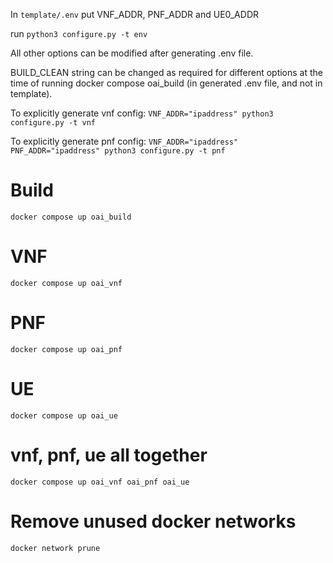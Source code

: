 <!-- cd ci-scripts/yaml_files/5g_rfsimulator_pnf-vnf_split/ -->

In `template/.env` put VNF_ADDR, PNF_ADDR and UE0_ADDR

run `python3 configure.py -t env`

All other options can be modified after generating .env file.

BUILD_CLEAN string can be changed as required for different options at the time
of running docker compose oai_build (in generated .env file, and not in template).

To explicitly generate vnf config:
`VNF_ADDR="ipaddress" python3 configure.py -t vnf`

To explicitly generate pnf config:
`VNF_ADDR="ipaddress" PNF_ADDR="ipaddress" python3 configure.py -t pnf`


# Build
```
docker compose up oai_build
```

# VNF
```
docker compose up oai_vnf
```

# PNF
```
docker compose up oai_pnf
```

# UE
```
docker compose up oai_ue
```

# vnf, pnf, ue all together
```
docker compose up oai_vnf oai_pnf oai_ue
```

# Remove unused docker networks
```
docker network prune
```
